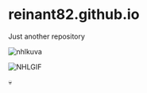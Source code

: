 # reinant82.github.io
Just another repository

![nhlkuva](https://user-images.githubusercontent.com/81653045/114758494-b3478a80-9d65-11eb-9064-9b44d0d7787d.jpg)

![NHLGIF](https://user-images.githubusercontent.com/81653045/114760869-7d57d580-9d68-11eb-95a0-46dd60ea884d.gif)

💀 


